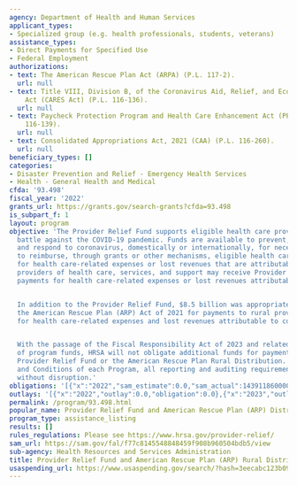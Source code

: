 ```yaml
---
agency: Department of Health and Human Services
applicant_types:
- Specialized group (e.g. health professionals, students, veterans)
assistance_types:
- Direct Payments for Specified Use
- Federal Employment
authorizations:
- text: The American Rescue Plan Act (ARPA) (P.L. 117-2).
  url: null
- text: Title VIII, Division B, of the Coronavirus Aid, Relief, and Economic Security
    Act (CARES Act) (P.L. 116-136).
  url: null
- text: Paycheck Protection Program and Health Care Enhancement Act (PPPHCEA) (P.L.
    116-139).
  url: null
- text: Consolidated Appropriations Act, 2021 (CAA) (P.L. 116-260).
  url: null
beneficiary_types: []
categories:
- Disaster Prevention and Relief - Emergency Health Services
- Health - General Health and Medical
cfda: '93.498'
fiscal_year: '2022'
grants_url: https://grants.gov/search-grants?cfda=93.498
is_subpart_f: 1
layout: program
objective: 'The Provider Relief Fund supports eligible health care providers in the
  battle against the COVID-19 pandemic. Funds are available to prevent, prepare for,
  and respond to coronavirus, domestically or internationally, for necessary expenses
  to reimburse, through grants or other mechanisms, eligible health care providers
  for health care-related expenses or lost revenues that are attributable to coronavirus.  Eligible
  providers of health care, services, and support may receive Provider Relief Fund
  payments for health care-related expenses or lost revenues attributable to coronavirus.


  In addition to the Provider Relief Fund, $8.5 billion was appropriated as part of
  the American Rescue Plan (ARP) Act of 2021 for payments to rural providers or suppliers
  for health care-related expenses and lost revenues attributable to coronavirus.


  With the passage of the Fiscal Responsibility Act of 2023 and related rescission
  of program funds, HRSA will not obligate additional funds for payments under the
  Provider Relief Fund or the American Rescue Plan Rural Distribution. Per the Terms
  and Conditions of each Program, all reporting and auditing requirements will continue
  without disruption.'
obligations: '[{"x":"2022","sam_estimate":0.0,"sam_actual":143911860000.0,"usa_spending_actual":24183760533.15},{"x":"2023","sam_estimate":16971180000.0,"sam_actual":0.0,"usa_spending_actual":194529859.36},{"x":"2024","sam_estimate":0.0,"sam_actual":0.0,"usa_spending_actual":-157810184.73}]'
outlays: '[{"x":"2022","outlay":0.0,"obligation":0.0},{"x":"2023","outlay":0.0,"obligation":0.0},{"x":"2024","outlay":0.0,"obligation":0.0}]'
permalink: /program/93.498.html
popular_name: Provider Relief Fund and American Rescue Plan (ARP) Distribution
program_type: assistance_listing
results: []
rules_regulations: Please see https://www.hrsa.gov/provider-relief/
sam_url: https://sam.gov/fal/f77c8145548848459f908b960504bdb5/view
sub-agency: Health Resources and Services Administration
title: Provider Relief Fund and American Rescue Plan (ARP) Rural Distribution
usaspending_url: https://www.usaspending.gov/search/?hash=3eecabc123b09049ec146098d9f99afd
---
```

